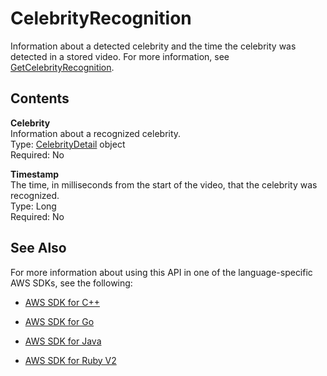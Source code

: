 # CelebrityRecognition<a name="API_CelebrityRecognition"></a>

Information about a detected celebrity and the time the celebrity was detected in a stored video\. For more information, see [GetCelebrityRecognition](API_GetCelebrityRecognition.md)\.

## Contents<a name="API_CelebrityRecognition_Contents"></a>

 **Celebrity**   
Information about a recognized celebrity\.  
Type: [CelebrityDetail](API_CelebrityDetail.md) object  
Required: No

 **Timestamp**   
The time, in milliseconds from the start of the video, that the celebrity was recognized\.  
Type: Long  
Required: No

## See Also<a name="API_CelebrityRecognition_SeeAlso"></a>

For more information about using this API in one of the language\-specific AWS SDKs, see the following:

+  [AWS SDK for C\+\+](http://docs.aws.amazon.com/goto/SdkForCpp/rekognition-2016-06-27/CelebrityRecognition) 

+  [AWS SDK for Go](http://docs.aws.amazon.com/goto/SdkForGoV1/rekognition-2016-06-27/CelebrityRecognition) 

+  [AWS SDK for Java](http://docs.aws.amazon.com/goto/SdkForJava/rekognition-2016-06-27/CelebrityRecognition) 

+  [AWS SDK for Ruby V2](http://docs.aws.amazon.com/goto/SdkForRubyV2/rekognition-2016-06-27/CelebrityRecognition) 